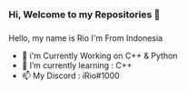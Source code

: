 ### Hi, Welcome to my Repositories 👋

###
Hello, my name is Rio
I'm From Indonesia
- 🔭 i'm Currently Working on C++ & Python
- 🌱 I’m currently learning : C++
- 📫 My Discord : iRio#1000
###
